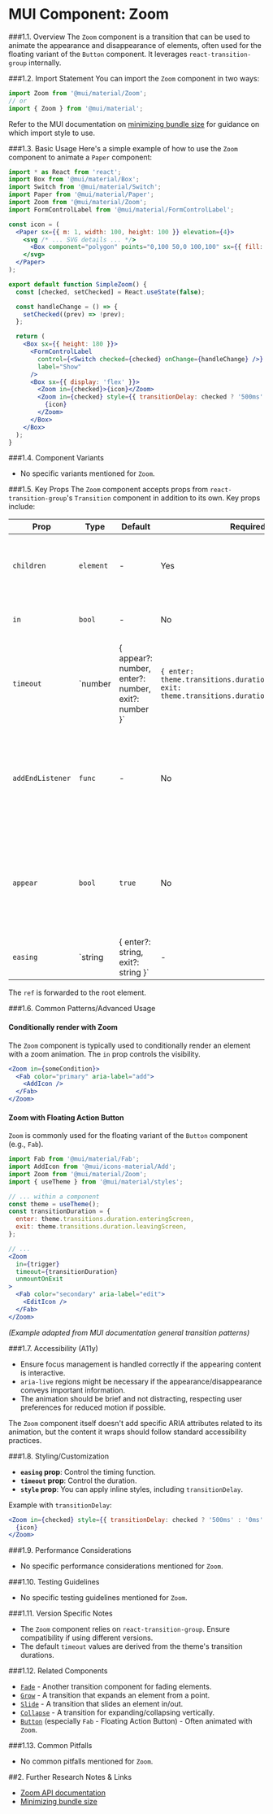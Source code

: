 # MUI Component: Zoom

###1.1. Overview
The `Zoom` component is a transition that can be used to animate the appearance and disappearance of elements, often used for the floating variant of the `Button` component. It leverages `react-transition-group` internally.

###1.2. Import Statement
You can import the `Zoom` component in two ways:

```javascript
import Zoom from '@mui/material/Zoom';
// or
import { Zoom } from '@mui/material';
```

Refer to the MUI documentation on [minimizing bundle size](https://mui.com/material-ui/guides/minimizing-bundle-size/) for guidance on which import style to use.

###1.3. Basic Usage
Here's a simple example of how to use the `Zoom` component to animate a `Paper` component:

```jsx
import * as React from 'react';
import Box from '@mui/material/Box';
import Switch from '@mui/material/Switch';
import Paper from '@mui/material/Paper';
import Zoom from '@mui/material/Zoom';
import FormControlLabel from '@mui/material/FormControlLabel';

const icon = (
  <Paper sx={{ m: 1, width: 100, height: 100 }} elevation={4}>
    <svg /* ... SVG details ... */>
      <Box component="polygon" points="0,100 50,0 100,100" sx={{ fill: (theme) => theme.palette.common.white, stroke: (theme) => theme.palette.divider, strokeWidth: 1 }} />
    </svg>
  </Paper>
);

export default function SimpleZoom() {
  const [checked, setChecked] = React.useState(false);

  const handleChange = () => {
    setChecked((prev) => !prev);
  };

  return (
    <Box sx={{ height: 180 }}>
      <FormControlLabel
        control={<Switch checked={checked} onChange={handleChange} />}
        label="Show"
      />
      <Box sx={{ display: 'flex' }}>
        <Zoom in={checked}>{icon}</Zoom>
        <Zoom in={checked} style={{ transitionDelay: checked ? '500ms' : '0ms' }}>
          {icon}
        </Zoom>
      </Box>
    </Box>
  );
}
```

###1.4. Component Variants
- No specific variants mentioned for `Zoom`.

###1.5. Key Props
The `Zoom` component accepts props from `react-transition-group`'s `Transition` component in addition to its own. Key props include:

| Prop | Type | Default | Required | Description |
|------|------|---------|----------|-------------|
| `children` | `element` | - | Yes | A single child content element that will be animated. |
| `in` | `bool` | - | No | If `true`, the component will transition in. |
| `timeout` | `number | { appear?: number, enter?: number, exit?: number }` | `{ enter: theme.transitions.duration.enteringScreen, exit: theme.transitions.duration.leavingScreen }` | No | The duration for the transition, in milliseconds. You can specify a single timeout for all transitions or individually with an object. |
| `addEndListener` | `func` | - | No | Add a custom transition end trigger. Called with the transitioning DOM node and a done callback. |
| `appear` | `bool` | `true` | No | Perform the enter transition when it first mounts if `in` is also `true`. Set this to `false` to disable this behavior. |
| `easing` | `string | { enter?: string, exit?: string }` | - | No | The transition timing function. You may specify a single easing or an object containing `enter` and `exit` values. |

The `ref` is forwarded to the root element.

###1.6. Common Patterns/Advanced Usage
#### Conditionally render with Zoom
The `Zoom` component is typically used to conditionally render an element with a zoom animation. The `in` prop controls the visibility.

```jsx
<Zoom in={someCondition}>
  <Fab color="primary" aria-label="add">
    <AddIcon />
  </Fab>
</Zoom>
```

#### Zoom with Floating Action Button
`Zoom` is commonly used for the floating variant of the `Button` component (e.g., `Fab`).

```jsx
import Fab from '@mui/material/Fab';
import AddIcon from '@mui/icons-material/Add';
import Zoom from '@mui/material/Zoom';
import { useTheme } from '@mui/material/styles';

// ... within a component
const theme = useTheme();
const transitionDuration = {
  enter: theme.transitions.duration.enteringScreen,
  exit: theme.transitions.duration.leavingScreen,
};

// ...
<Zoom
  in={trigger}
  timeout={transitionDuration}
  unmountOnExit
>
  <Fab color="secondary" aria-label="edit">
    <EditIcon />
  </Fab>
</Zoom>
```
*(Example adapted from MUI documentation general transition patterns)*

###1.7. Accessibility (A11y)
- Ensure focus management is handled correctly if the appearing content is interactive.
- `aria-live` regions might be necessary if the appearance/disappearance conveys important information.
- The animation should be brief and not distracting, respecting user preferences for reduced motion if possible.

The `Zoom` component itself doesn't add specific ARIA attributes related to its animation, but the content it wraps should follow standard accessibility practices.

###1.8. Styling/Customization
- **`easing` prop**: Control the timing function.
- **`timeout` prop**: Control the duration.
- **`style` prop**: You can apply inline styles, including `transitionDelay`.

Example with `transitionDelay`:

```jsx
<Zoom in={checked} style={{ transitionDelay: checked ? '500ms' : '0ms' }}>
  {icon}
</Zoom>
```

###1.9. Performance Considerations
- No specific performance considerations mentioned for `Zoom`.

###1.10. Testing Guidelines
- No specific testing guidelines mentioned for `Zoom`.

###1.11. Version Specific Notes
- The `Zoom` component relies on `react-transition-group`. Ensure compatibility if using different versions.
- The default `timeout` values are derived from the theme's transition durations.

###1.12. Related Components
- [`Fade`](./Fade.md) - Another transition component for fading elements.
- [`Grow`](./Grow.md) - A transition that expands an element from a point.
- [`Slide`](./Slide.md) - A transition that slides an element in/out.
- [`Collapse`](./Collapse.md) - A transition for expanding/collapsing vertically.
- [`Button`](./Button.md) (especially `Fab` - Floating Action Button) - Often animated with `Zoom`.

###1.13. Common Pitfalls
- No common pitfalls mentioned for `Zoom`.

##2. Further Research Notes & Links
- [Zoom API documentation](https://mui.com/material-ui/api/zoom/)
- [Minimizing bundle size](https://mui.com/material-ui/guides/minimizing-bundle-size/)